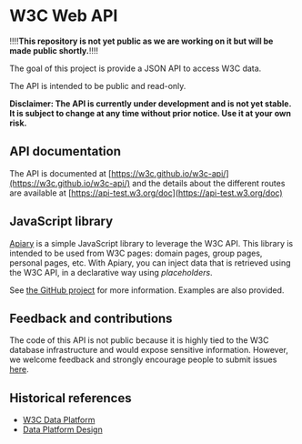 # W3C Web API

!!!!**This repository is not yet public as we are working on it but will be made public shortly.**!!!!

The goal of this project is provide a JSON API to access W3C data.

The API is intended to be public and read-only.

**Disclaimer: The API is currently under development and is not yet stable. It is subject to change at any time without prior notice. Use it at your own risk.**

## API documentation

The API is documented at [https://w3c.github.io/w3c-api/](https://w3c.github.io/w3c-api/) and the details about the different routes are available at [https://api-test.w3.org/doc](https://api-test.w3.org/doc)

## JavaScript library

[Apiary](https://github.com/w3c/apiary) is a simple JavaScript library to leverage the W3C API.
This library is intended to be used from W3C pages: domain pages, group pages, personal pages, etc.
With Apiary, you can inject data that is retrieved using the W3C API, in a declarative way using *placeholders*.

See [the GitHub project](https://github.com/w3c/apiary) for more information.
Examples are also provided.

## Feedback and contributions

The code of this API is not public because it is highly tied to the W3C database infrastructure and would expose sensitive information. However, we welcome feedback and strongly encourage people to submit issues [here](https://github.com/w3c/w3c-api/issues).

## Historical references

* [W3C Data Platform](http://w3c.github.io/w3c-api/data-platform.html)
* [Data Platform Design](http://w3c.github.io/w3c-api/data-platform-design.html)
